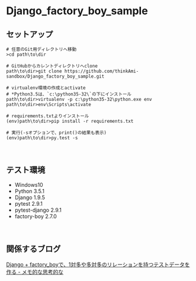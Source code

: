 # Django_factory_boy_sample


## セットアップ
```
# 任意のGit用ディレクトリへ移動
>cd path\to\dir

# GitHubからカレントディレクトリへclone
path\to\dir>git clone https://github.com/thinkAmi-sandbox/Django_factory_boy_sample.git

# virtualenv環境の作成とactivate
# *Python3.5は、`c:\python35-32\`の下にインストール
path\to\dir>virtualenv -p c:\python35-32\python.exe env
path\to\dir>env\Scripts\activate

# requirements.txtよりインストール
(env)path\to\dir>pip install -r requirements.txt

# 実行(-sオプションで、print()の結果も表示)
(env)path\to\dir>py.test -s
```

　  
## テスト環境

- Windows10
- Python 3.5.1
- Django 1.9.5
- pytest 2.9.1
- pytest-django 2.9.1
- factory-boy 2.7.0

　  
## 関係するブログ
[Django + factory_boyで、1対多や多対多のリレーションを持つテストデータを作る - メモ的な思考的な](http://thinkami.hatenablog.com/entry/2016/04/22/233958)